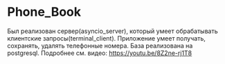 # Phone_Book

Был реализован сервер(asyncio_server), который умеет обрабатывать клиентские запросы(terminal_client). Приложение умеет получать, сохранять, удалять телефонные номера. База реализована на postgresql. 
Подробнее см. видео:
https://youtu.be/8Z2ne-rj1T8
